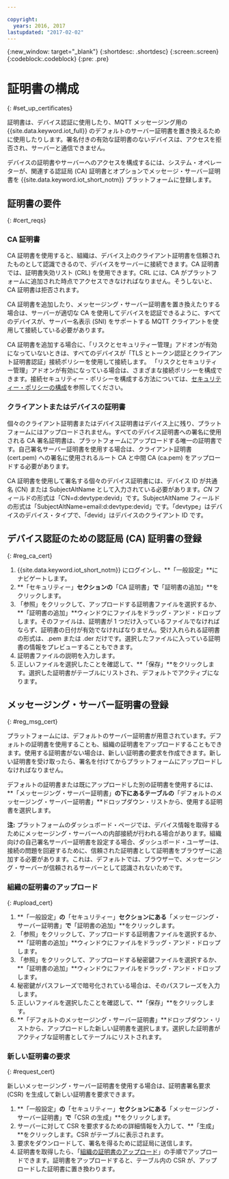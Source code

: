 ```yaml
---

copyright:
  years: 2016, 2017
lastupdated: "2017-02-02"
---
```


{:new_window: target="\_blank"}
{:shortdesc: .shortdesc}
{:screen:.screen}
{:codeblock:.codeblock}
{:pre: .pre}

# 証明書の構成
{: #set_up_certificates}

証明書は、デバイス認証に使用したり、MQTT メッセージング用の {{site.data.keyword.iot_full}} のデフォルトのサーバー証明書を置き換えるために使用したりします。署名付きの有効な証明書のないデバイスは、アクセスを拒否され、サーバーと通信できません。

デバイスの証明書やサーバーへのアクセスを構成するには、システム・オペレーターが、関連する認証局 (CA) 証明書とオプションでメッセージ・サーバー証明書を {{site.data.keyword.iot_short_notm}} プラットフォームに登録します。

## 証明書の要件
{: #cert_reqs}

### CA 証明書
CA 証明書を使用すると、組織は、デバイス上のクライアント証明書を信頼されたものとして認識できるので、デバイスをサーバーに接続できます。CA 証明書では、証明書失効リスト (CRL) を使用できます。CRL には、CA がプラットフォームに追加された時点でアクセスできなければなりません。そうしないと、CA 証明書は拒否されます。

CA 証明書を追加したり、メッセージング・サーバー証明書を置き換えたりする場合は、サーバーが適切な CA を使用してデバイスを認証できるように、すべてのデバイスが、サーバー名表示 (SNI) をサポートする MQTT クライアントを使用して接続している必要があります。

CA 証明書を追加する場合に、「リスクとセキュリティー管理」アドオンが有効になっていないときは、すべてのデバイスが「TLS とトークン認証とクライアント証明書認証」接続ポリシーを使用して接続します。
「リスクとセキュリティー管理」アドオンが有効になっている場合は、さまざまな接続ポリシーを構成できます。接続セキュリティー・ポリシーを構成する方法については、[セキュリティー・ポリシーの構成](set_up_policies.html)を参照してください。

### クライアントまたはデバイスの証明書
個々のクライアント証明書またはデバイス証明書はデバイス上に残り、プラットフォームにはアップロードされません。すべてのデバイス証明書への署名に使用される CA 署名証明書は、プラットフォームにアップロードする唯一の証明書です。自己署名サーバー証明書を使用する場合は、クライアント証明書 (cert.pem) への署名に使用されるルート CA と中間 CA (ca.pem) をアップロードする必要があります。

CA 証明書を使用して署名する個々のデバイス証明書には、デバイス ID が共通名 (CN) または SubjectAltName として入力されている必要があります。*CN* フィールドの形式は「CN=d:devtype:devid」です。SubjectAltName フィールドの形式は「SubjectAltName=email:d:devtype:devid」です。「devtype」はデバイスのデバイス・タイプで、「devid」はデバイスのクライアント ID です。

## デバイス認証のための認証局 (CA) 証明書の登録
{: #reg_ca_cert}

1. {{site.data.keyword.iot_short_notm}} にログインし、**「一般設定」**にナビゲートします。
2. **「セキュリティー」**セクションの**「CA 証明書」**で**「証明書の追加」**をクリックします。
3. 「参照」をクリックして、アップロードする証明書ファイルを選択するか、**「証明書の追加」**ウィンドウにファイルをドラッグ・アンド・ドロップします。そのファイルは、証明書が 1 つだけ入っているファイルでなければならず、証明書の日付が有効でなければなりません。受け入れられる証明書の形式は、.pem または .der だけです。選択したファイルに入っている証明書の情報をプレビューすることもできます。
4. 証明書ファイルの説明を入力します。
5. 正しいファイルを選択したことを確認して、**「保存」**をクリックします。選択した証明書がテーブルにリストされ、デフォルトでアクティブになります。

## メッセージング・サーバー証明書の登録
{: #reg_msg_cert}

プラットフォームには、デフォルトのサーバー証明書が用意されています。デフォルトの証明書を使用することも、組織の証明書をアップロードすることもできます。使用する証明書がない場合は、新しい証明書の要求を作成できます。新しい証明書を受け取ったら、署名を付けてからプラットフォームにアップロードしなければなりません。

デフォルトの証明書または既にアップロードした別の証明書を使用するには、**「メッセージング・サーバー証明書」**の下にあるテーブルの**「デフォルトのメッセージング・サーバー証明書」**ドロップダウン・リストから、使用する証明書を選択します。

**注:** プラットフォームのダッシュボード・ページでは、デバイス情報を取得するためにメッセージング・サーバーへの内部接続が行われる場合があります。組織向けの自己署名サーバー証明書を設定する場合、ダッシュボード・ユーザーは、接続の問題を回避するために、信頼された証明書として証明書をブラウザーに追加する必要があります。これは、デフォルトでは、ブラウザーで、メッセージング・サーバーが信頼されるサーバーとして認識されないためです。

### 組織の証明書のアップロード
{: #upload_cert}
1. **「一般設定」**の**「セキュリティー」**セクションにある**「メッセージング・サーバー証明書」**で**「証明書の追加」**をクリックします。
2. 「参照」をクリックして、アップロードする証明書ファイルを選択するか、**「証明書の追加」**ウィンドウにファイルをドラッグ・アンド・ドロップします。
3. 「参照」をクリックして、アップロードする秘密鍵ファイルを選択するか、**「証明書の追加」**ウィンドウにファイルをドラッグ・アンド・ドロップします。  
4. 秘密鍵がパスフレーズで暗号化されている場合は、そのパスフレーズを入力します。
5. 正しいファイルを選択したことを確認して、**「保存」**をクリックします。
6. **「デフォルトのメッセージング・サーバー証明書」**ドロップダウン・リストから、アップロードした新しい証明書を選択します。選択した証明書がアクティブな証明書としてテーブルにリストされます。

### 新しい証明書の要求
{: #request_cert}

新しいメッセージング・サーバー証明書を使用する場合は、証明書署名要求 (CSR) を生成して新しい証明書を要求できます。

 1. **「一般設定」**の**「セキュリティー」**セクションにある**「メッセージング・サーバー証明書」**で**「CSR の生成」**をクリックします。
 2. サーバーに対して CSR を要求するための詳細情報を入力して、**「生成」**をクリックします。CSR がテーブルに表示されます。
 3. 要求をダウンロードして、署名を得るために認証局に送信します。
 4. 証明書を取得したら、「[組織の証明書のアップロード](#upload_cert)」の手順でアップロードできます。証明書をアップロードすると、テーブル内の CSR が、アップロードした証明書に置き換わります。
